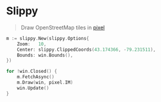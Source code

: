 # Slippy

> Draw OpenStreetMap tiles in [pixel](https://github.com/faiface/pixel)

``` go
m := slippy.New(slippy.Options{
	Zoom:   10,
	Center: slippy.ClippedCoords(43.174366, -79.231511),
	Bounds: win.Bounds(),
})

for !win.Closed() {
	m.FetchAsync()
	m.Draw(win, pixel.IM)
	win.Update()
}
```
